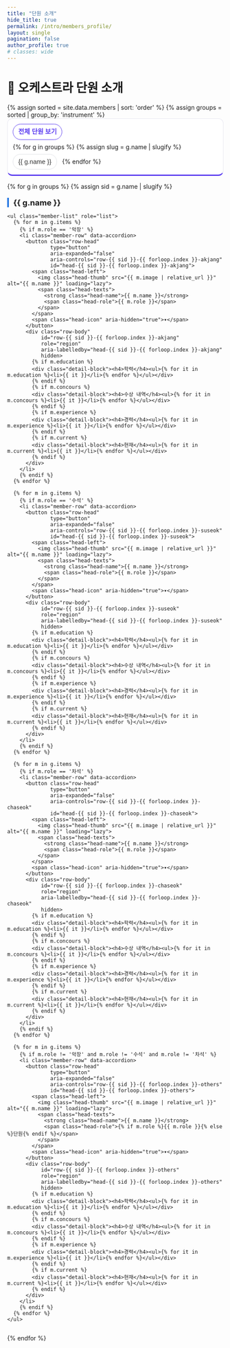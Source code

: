 ```yaml
---
title: "단원 소개"
hide_title: true
permalink: /intro/members_profile/
layout: single
pagination: false
author_profile: true
# classes: wide
---
```


# 🎯 오케스트라 단원 소개

<!-- ▷ 상단: 악기별 필터 -->
<div class="instrument-filter" id="instrument-filter" role="navigation" aria-label="악기별 필터">
  {% assign sorted = site.data.members | sort: 'order' %}
  {% assign groups = sorted | group_by: 'instrument' %}
  <ul class="instrument-filter__list" role="list">
    <li><button type="button" class="if-item is-active" data-target="all" aria-current="true">전체 단원 보기</button></li>
    {% for g in groups %}
      {% assign slug = g.name | slugify %}
      <li><button type="button" class="if-item" data-target="inst-{{ slug }}">{{ g.name }}</button></li>
    {% endfor %}
  </ul>
</div>

<!-- ▷ 본문: 악기별 섹션/리스트형 뷰 -->
<div class="members-sections" id="members-sections">
  {% for g in groups %}
  {% assign sid = g.name | slugify %}
  <section class="instrument-section" aria-labelledby="title-{{ sid }}" data-section-id="inst-{{ sid }}">
    <h2 class="instrument-title" id="title-{{ sid }}">{{ g.name }}</h2>
    <div class="instrument-detail" data-detail-for="inst-{{ sid }}" hidden></div>

    <ul class="member-list" role="list">
      {% for m in g.items %}
        {% if m.role == '악장' %}
        <li class="member-row" data-accordion>
          <button class="row-head"
                  type="button"
                  aria-expanded="false"
                  aria-controls="row-{{ sid }}-{{ forloop.index }}-akjang"
                  id="head-{{ sid }}-{{ forloop.index }}-akjang">
            <span class="head-left">
              <img class="head-thumb" src="{{ m.image | relative_url }}" alt="{{ m.name }}" loading="lazy">
              <span class="head-texts">
                <strong class="head-name">{{ m.name }}</strong>
                <span class="head-role">{{ m.role }}</span>
              </span>
            </span>
            <span class="head-icon" aria-hidden="true">▾</span>
          </button>
          <div class="row-body"
               id="row-{{ sid }}-{{ forloop.index }}-akjang"
               role="region"
               aria-labelledby="head-{{ sid }}-{{ forloop.index }}-akjang"
               hidden>
            {% if m.education %}
            <div class="detail-block"><h4>학력</h4><ul>{% for it in m.education %}<li>{{ it }}</li>{% endfor %}</ul></div>
            {% endif %}
            {% if m.concours %}
            <div class="detail-block"><h4>수상 내역</h4><ul>{% for it in m.concours %}<li>{{ it }}</li>{% endfor %}</ul></div>
            {% endif %}
            {% if m.experience %}
            <div class="detail-block"><h4>경력</h4><ul>{% for it in m.experience %}<li>{{ it }}</li>{% endfor %}</ul></div>
            {% endif %}
            {% if m.current %}
            <div class="detail-block"><h4>현재</h4><ul>{% for it in m.current %}<li>{{ it }}</li>{% endfor %}</ul></div>
            {% endif %}
          </div>
        </li>
        {% endif %}
      {% endfor %}

      {% for m in g.items %}
        {% if m.role == '수석' %}
        <li class="member-row" data-accordion>
          <button class="row-head"
                  type="button"
                  aria-expanded="false"
                  aria-controls="row-{{ sid }}-{{ forloop.index }}-suseok"
                  id="head-{{ sid }}-{{ forloop.index }}-suseok">
            <span class="head-left">
              <img class="head-thumb" src="{{ m.image | relative_url }}" alt="{{ m.name }}" loading="lazy">
              <span class="head-texts">
                <strong class="head-name">{{ m.name }}</strong>
                <span class="head-role">{{ m.role }}</span>
              </span>
            </span>
            <span class="head-icon" aria-hidden="true">▾</span>
          </button>
          <div class="row-body"
               id="row-{{ sid }}-{{ forloop.index }}-suseok"
               role="region"
               aria-labelledby="head-{{ sid }}-{{ forloop.index }}-suseok"
               hidden>
            {% if m.education %}
            <div class="detail-block"><h4>학력</h4><ul>{% for it in m.education %}<li>{{ it }}</li>{% endfor %}</ul></div>
            {% endif %}
            {% if m.concours %}
            <div class="detail-block"><h4>수상 내역</h4><ul>{% for it in m.concours %}<li>{{ it }}</li>{% endfor %}</ul></div>
            {% endif %}
            {% if m.experience %}
            <div class="detail-block"><h4>경력</h4><ul>{% for it in m.experience %}<li>{{ it }}</li>{% endfor %}</ul></div>
            {% endif %}
            {% if m.current %}
            <div class="detail-block"><h4>현재</h4><ul>{% for it in m.current %}<li>{{ it }}</li>{% endfor %}</ul></div>
            {% endif %}
          </div>
        </li>
        {% endif %}
      {% endfor %}

      {% for m in g.items %}
        {% if m.role == '차석' %}
        <li class="member-row" data-accordion>
          <button class="row-head"
                  type="button"
                  aria-expanded="false"
                  aria-controls="row-{{ sid }}-{{ forloop.index }}-chaseok"
                  id="head-{{ sid }}-{{ forloop.index }}-chaseok">
            <span class="head-left">
              <img class="head-thumb" src="{{ m.image | relative_url }}" alt="{{ m.name }}" loading="lazy">
              <span class="head-texts">
                <strong class="head-name">{{ m.name }}</strong>
                <span class="head-role">{{ m.role }}</span>
              </span>
            </span>
            <span class="head-icon" aria-hidden="true">▾</span>
          </button>
          <div class="row-body"
               id="row-{{ sid }}-{{ forloop.index }}-chaseok"
               role="region"
               aria-labelledby="head-{{ sid }}-{{ forloop.index }}-chaseok"
               hidden>
            {% if m.education %}
            <div class="detail-block"><h4>학력</h4><ul>{% for it in m.education %}<li>{{ it }}</li>{% endfor %}</ul></div>
            {% endif %}
            {% if m.concours %}
            <div class="detail-block"><h4>수상 내역</h4><ul>{% for it in m.concours %}<li>{{ it }}</li>{% endfor %}</ul></div>
            {% endif %}
            {% if m.experience %}
            <div class="detail-block"><h4>경력</h4><ul>{% for it in m.experience %}<li>{{ it }}</li>{% endfor %}</ul></div>
            {% endif %}
            {% if m.current %}
            <div class="detail-block"><h4>현재</h4><ul>{% for it in m.current %}<li>{{ it }}</li>{% endfor %}</ul></div>
            {% endif %}
          </div>
        </li>
        {% endif %}
      {% endfor %}

      {% for m in g.items %}
        {% if m.role != '악장' and m.role != '수석' and m.role != '차석' %}
        <li class="member-row" data-accordion>
          <button class="row-head"
                  type="button"
                  aria-expanded="false"
                  aria-controls="row-{{ sid }}-{{ forloop.index }}-others"
                  id="head-{{ sid }}-{{ forloop.index }}-others">
            <span class="head-left">
              <img class="head-thumb" src="{{ m.image | relative_url }}" alt="{{ m.name }}" loading="lazy">
              <span class="head-texts">
                <strong class="head-name">{{ m.name }}</strong>
                <span class="head-role">{% if m.role %}{{ m.role }}{% else %}단원{% endif %}</span>
              </span>
            </span>
            <span class="head-icon" aria-hidden="true">▾</span>
          </button>
          <div class="row-body"
               id="row-{{ sid }}-{{ forloop.index }}-others"
               role="region"
               aria-labelledby="head-{{ sid }}-{{ forloop.index }}-others"
               hidden>
            {% if m.education %}
            <div class="detail-block"><h4>학력</h4><ul>{% for it in m.education %}<li>{{ it }}</li>{% endfor %}</ul></div>
            {% endif %}
            {% if m.concours %}
            <div class="detail-block"><h4>수상 내역</h4><ul>{% for it in m.concours %}<li>{{ it }}</li>{% endfor %}</ul></div>
            {% endif %}
            {% if m.experience %}
            <div class="detail-block"><h4>경력</h4><ul>{% for it in m.experience %}<li>{{ it }}</li>{% endfor %}</ul></div>
            {% endif %}
            {% if m.current %}
            <div class="detail-block"><h4>현재</h4><ul>{% for it in m.current %}<li>{{ it }}</li>{% endfor %}</ul></div>
            {% endif %}
          </div>
        </li>
        {% endif %}
      {% endfor %}
    </ul>
  </section>
  {% endfor %}
</div>

<!-- ========== JS: 필터/아코디언/해시 연동 ========== -->
<script>
(function(){
  const filterWrap = document.getElementById('instrument-filter');
  const sections   = [...document.querySelectorAll('[data-section-id]')];
  const root       = document.getElementById('members-sections');

  function setActiveFilter(btn){
    filterWrap.querySelectorAll('.if-item').forEach(b=>{
      b.classList.toggle('is-active', b === btn);
      b.removeAttribute('aria-current');
    });
    btn.setAttribute('aria-current','true');
  }

  function showSection(id){
    const all = (id === 'all');
    sections.forEach(sec=>{
      const show = all || sec.dataset.sectionId === id;
      sec.style.display = show ? '' : 'none';
    });
    if (!all){
      const target = sections.find(s => s.dataset.sectionId === id);
      if (target) target.scrollIntoView({behavior:'smooth', block:'start'});
    }
  }

  // 필터 클릭
  filterWrap.addEventListener('click', (e)=>{
    const btn = e.target.closest('.if-item');
    if(!btn) return;
    const id = btn.dataset.target;
    setActiveFilter(btn);
    showSection(id);
    if (id === 'all') history.replaceState(null,'',location.pathname+location.search);
    else location.hash = id;
  });

  // 해시 → 초기 상태 반영
  function applyHashOnLoad(){
    const hash = decodeURIComponent(location.hash.replace('#',''));
    const btn  = hash && filterWrap.querySelector(`.if-item[data-target="${hash}"]`);
    if (btn){
      setActiveFilter(btn);
      showSection(hash);
    }else{
      const allBtn = filterWrap.querySelector('.if-item[data-target="all"]');
      setActiveFilter(allBtn);
      showSection('all');
    }
  }
  window.addEventListener('hashchange', applyHashOnLoad);
  applyHashOnLoad();

  // 아코디언(행 토글) → 섹션 하단 상세 박스 노출
  function buildDetailMarkup(head, body){
    const name = head.querySelector('.head-name')?.textContent?.trim() || '';
    const role = head.querySelector('.head-role')?.textContent?.trim() || '';
    const img  = head.querySelector('.head-thumb')?.getAttribute('src') || '';
    return `
      <div class="detail-wrap">
        <div class="detail-left">
          <img src="${img}" alt="${name}" class="detail-photo"/>
          <div class="detail-meta">
            <h3 class="detail-name">${name}</h3>
            <p class="detail-role">${role}</p>
          </div>
        </div>
        <div class="detail-right">${body.innerHTML}</div>
        <button type="button" class="detail-close" aria-label="닫기">×</button>
      </div>`;
  }

  function openDetailFromRow(head){
    const row = head.closest('[data-accordion]');
    const section = head.closest('.instrument-section');
    const container = section.querySelector('.instrument-detail');
    const body = row.querySelector('.row-body');

    // 이전 선택 해제: 같은 섹션 내에서 하나만
    section.querySelectorAll('.member-row.is-hidden').forEach(li=> li.classList.remove('is-hidden'));

    // 컨텐츠 주입
    container.innerHTML = buildDetailMarkup(head, body);
    container.hidden = false;

    // 선택된 항목은 리스트에서 숨김 처리
    row.classList.add('is-hidden');

    // 닫기 핸들러
    container.querySelector('.detail-close').addEventListener('click', ()=>{
      container.hidden = true;
      row.classList.remove('is-hidden');
      container.innerHTML = '';
      // 포커스 복귀
      head.focus();
    }, { once: true });

    // 상세로 스크롤
    container.scrollIntoView({behavior:'smooth', block:'start'});
  }

  root.addEventListener('click', (e)=>{
    const head = e.target.closest('.row-head');
    if(!head) return;
    e.preventDefault();
    openDetailFromRow(head);
  });

  // 키보드 접근성: Enter/Space 로 열기, ↑↓ 이동
  root.addEventListener('keydown', (e)=>{
    const head = e.target.closest('.row-head');
    if(!head) return;
    if (e.key === ' ' || e.key === 'Spacebar' || e.key === 'Enter') { e.preventDefault(); openDetailFromRow(head); return; }
    if (e.key === 'ArrowDown' || e.key === 'ArrowUp') {
      e.preventDefault();
      const heads = [...head.closest('.member-list').querySelectorAll('.row-head')].filter(h=>!h.closest('.member-row').classList.contains('is-hidden'));
      const idx = heads.indexOf(head);
      const next = (e.key === 'ArrowDown') ? heads[idx+1] : heads[idx-1];
      next?.focus();
    }
  });
})();
</script>

<!-- ========== CSS (페이지 내 포함) ========== -->
<style>
/* ===== 페이지 폭 확장: 데스크톱에서 여백까지 활용 (좌측 여백까지 사용) ===== */
:root{ --page-max: 1600px; --page-max-xl: 1760px; }

/* 페이지 본문 폭을 넓히고 좌우 패딩을 줄여서 여백 활용 */
.layout--single .page__content { width: 100%; padding-left: 12px; padding-right: 12px; }
.layout--single.wide .page__content { max-width: var(--page-max); }

/* 상단 필터/섹션 컨테이너도 같은 폭으로 중앙 정렬 */
.instrument-filter,
.members-sections { max-width: var(--page-max); margin-inline: auto; }

/* 초대형 화면에서 더 넓게 */
@media (min-width: 1800px){
  .layout--single.wide .page__content,
  .instrument-filter,
  .members-sections { max-width: var(--page-max-xl); }
}

/* ---------- 상단 악기 필터 ---------- */
.instrument-filter{ margin: 8px 0 16px; }
.instrument-filter__list{
  list-style:none; margin:0; padding:12px; border:1px solid #e6e6ef; border-radius:12px;
  display:flex; flex-wrap:wrap; gap:8px 12px; align-items:center;
  border-bottom:3px solid #5a3bf0;
  background:#fff;
}
.if-item{
  display:inline-block; line-height:1; padding:10px 12px; border-radius:999px; border:1px solid #dfe1e6;
  background:#fff; color:#333; font-size:.92rem; cursor:pointer;
}
.if-item:hover{ background:#f7f8fb; }
.if-item.is-active{ border-color:#5a3bf0; color:#5a3bf0; font-weight:700; }
@media (min-width: 1280px){
  .instrument-filter__list{ padding:14px 16px; gap:10px 14px; }
  .if-item{ font-size:.95rem; }
}

/* ---------- 리스트/섹션(모바일 우선) ---------- */
.members-sections{ display:block; }
.instrument-section{ margin: 18px 0 28px; }
.instrument-title{
  font-size:1.15rem; margin: 0 0 10px;
  border-left: 4px solid #2a7ae2; padding-left: 10px;
}

.member-list{ list-style:none; margin:0; padding:0; border-top:1px solid #eee; }
.member-row{ border-bottom:1px solid #eee; }

/* 헤더 버튼(터치 타겟 44px 이상) */
.row-head{
  width:100%;
  display:flex; flex-direction: column; align-items:center; justify-content:flex-start;
  gap:10px; padding:12px 12px 10px; background:#fff; border:0; cursor:pointer; text-align:center;
}
.row-head:focus-visible{ outline: none; box-shadow:0 0 0 3px #2a7ae2; border-radius:10px; }
.head-left{ display:flex; flex-direction: column; align-items:center; gap:10px; min-width:0; }
.head-thumb{ width:96px; height:128px; object-fit:cover; border-radius:10px; background:#f6f7f9; flex: 0 0 auto; }
.head-texts{ display:flex; flex-direction:column; align-items:center; text-align:center; min-width:0; }
.head-name{ font-size:.98rem; color:#111; line-height:1.25; word-break:keep-all; }
.head-role{ font-size:.78rem; color:#666; }
.head-icon{ display:none; }

/* 본문 */
.row-body{ padding: 12px; }
.detail-block{ margin:10px 0 0; }
.detail-block h4{ margin:0 0 6px; font-size:.9rem; color:#222; }
.detail-block ul{ margin:0; padding-left:18px; }
.detail-block li{ margin:.2rem 0; line-height:1.45; }

/* ------- 태블릿(>=768px) ------- */
@media (min-width: 768px){
  .row-head{ padding:14px 16px 12px; }
  .head-thumb{ width:112px; height:152px; }
  .head-name{ font-size:1rem; }
  .head-role{ font-size:.8rem; }
  .row-body{ padding: 14px 16px; }
}

/* ------- 데스크톱(>=1024px) ------- */
/* 2열 → 대형 해상도에서 3, 초대형에서 4열까지 확장 */
@media (min-width: 1024px){
  .member-list{
    display: grid;
    grid-template-columns: repeat(2, minmax(0,1fr));
    gap: 14px;
    border-top: 0;
  }
  .member-row{
    border: 1px solid #e8e8ea; border-radius: 12px; overflow: hidden; background: #fff;
  }
  .row-head{ padding: 16px 16px 12px; border-bottom: 1px solid #f0f0f2; }
  .row-body{ padding: 14px; }
  .head-thumb{ width:128px; height:176px; }
}
@media (min-width: 1280px){
  .member-list{ grid-template-columns: repeat(3, minmax(0,1fr)); }   /* ✅ 3열 */
}
@media (min-width: 1536px){
  .member-list{ grid-template-columns: repeat(4, minmax(0,1fr)); }   /* ✅ 4열 */
}

/* ---------- 섹션 하단 상세 박스 ---------- */
.instrument-detail{ margin: 10px 0 22px; border:1px solid #e8e8ea; border-radius: 14px; background:#fff; box-shadow:0 6px 18px rgba(0,0,0,.06); padding: 14px; }
.detail-wrap{ display:grid; grid-template-columns: 220px 1fr; gap:16px; align-items:flex-start; }
.detail-photo{ width: 100%; height: auto; border-radius: 10px; object-fit: cover; background:#f6f7f9; }
.detail-meta{ margin-top: 10px; }
.detail-name{ margin:0 0 4px; font-size:1.25rem; }
.detail-role{ margin:0; color:#666; font-size:.95rem; }
.detail-right .detail-block{ margin-top: 0; }
.detail-close{ position:absolute; right:10px; top:10px; width:36px; height:36px; border:0; border-radius:10px; background:#f3f4f6; font-size:20px; cursor:pointer; }
.instrument-detail{ position: relative; }

/* 리스트에서 선택된 항목은 숨김 */
.member-row.is-hidden{ display:none !important; }

@media (max-width: 767px){
  .detail-wrap{ grid-template-columns: 1fr; }
  .detail-photo{ max-width: 220px; }
}

/* 모션 최소화 존중 */
@media (prefers-reduced-motion: reduce){
  .head-icon{ transition:none !important; }
}

/* === Image-first card style: no card background, image fills; text overlays === */

/* Remove list/card borders so images can be full-bleed */
.member-list{ border-top: 0 !important; }
.member-row{ border: 0 !important; background: transparent !important; border-radius: 12px; overflow: hidden; }

/* Make the card head behave like a block-level image card */
.row-head{
  display: block !important;
  padding: 0 !important;
  background: transparent !important;
  border: 0 !important;
  text-align: left !important;
  height: 100%;
}

/* Container for image + overlay */
.head-left{ position: relative !important; display: block !important; min-width: 0; height: 100%; }

/* Full-bleed image with fixed aspect ratio */
.head-thumb{
  width: 100% !important;
  height: 100% !important;
  object-fit: cover;
  display: block;
  border-radius: 12px;               /* rounded card corners */
  background: #f0f0f0;
  transition: transform .18s ease;
}

/* Subtle hover zoom on desktop */
@media (hover:hover){
  .row-head:hover .head-thumb{ transform: scale(1.02); }
}

/* Turn the text block into a bottom overlay */
.head-texts{
  position: absolute !important;
  left: 0; right: 0; bottom: 0;
  display: flex !important; flex-direction: column; align-items: flex-start !important;
  text-align: left !important; gap: 2px;
  padding: 12px 12px 10px;
  color: #fff;
  background: linear-gradient(to top, rgba(0,0,0,.58), rgba(0,0,0,.28) 38%, rgba(0,0,0,0) 72%);
  border-bottom-left-radius: 12px; border-bottom-right-radius: 12px;
}
.head-name{ color:#fff !important; font-weight: 700; font-size: 1rem; margin: 0; text-shadow: 0 1px 2px rgba(0,0,0,.35); }
.head-role{ color:#eee !important; font-size: .86rem; margin: 0; text-shadow: 0 1px 2px rgba(0,0,0,.35); }

/* Make row-body padding independent of the image card above */
.row-body{ padding: 14px !important; }

/* Grid cards remain; card chrome is gone so increase gap a bit on desktop */
@media (min-width: 1024px){
  .member-list{ gap: 16px !important; }
}

/* Mobile fine-tuning */
@media (max-width: 767px){
  .head-name{ font-size: .98rem; }
  .head-role{ font-size: .8rem; }
}
</style>